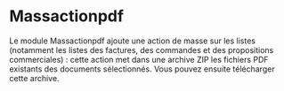 # Massactionpdf

Le module Massactionpdf ajoute une action de masse sur les listes (notamment les
listes des factures, des commandes et des propositions commerciales) : cette
action met dans une archive ZIP les fichiers PDF existants des documents
sélectionnés. Vous pouvez ensuite télécharger cette archive.

